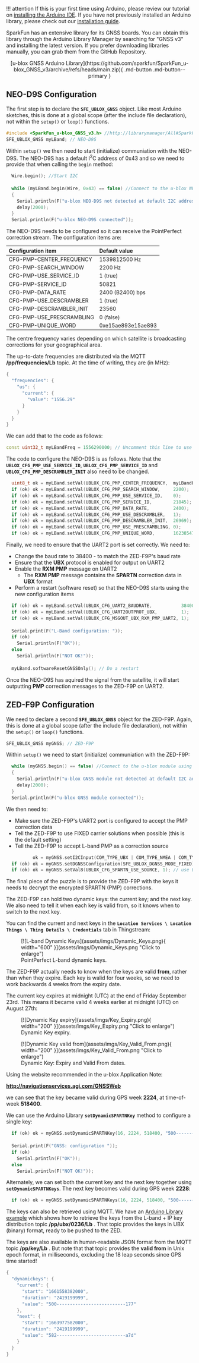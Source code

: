 
!!! attention
	If this is your first time using Arduino, please review our tutorial on [installing the Arduino IDE](https://learn.sparkfun.com/tutorials/installing-arduino-ide). If you have not previously installed an Arduino library, please check out our [installation guide](https://learn.sparkfun.com/tutorials/installing-an-arduino-library).


SparkFun has an extensive library for its GNSS boards. You can obtain this library through the Arduino Library Manager by searching for "GNSS v3" and installing the latest version. If you prefer downloading libraries manually, you can grab them from the GitHub Repository.

<div class="grid cards desc" markdown>
  <center>
  [u-blox GNSS Arduino Library](https://github.com/sparkfun/SparkFun_u-blox_GNSS_v3/archive/refs/heads/main.zip){ .md-button .md-button--primary }
  </center>
</div>


## NEO-D9S Configuration

The first step is to declare the **`SFE_UBLOX_GNSS`** object. Like most Arduino sketches, this is done at a global scope (after the include file declaration), not within the ```setup()``` or ```loop()``` functions. 

```C++
#include <SparkFun_u-blox_GNSS_v3.h> //http://librarymanager/All#SparkFun_u-blox_GNSS_v3
SFE_UBLOX_GNSS myLBand; // NEO-D9S
```

Within ```setup()``` we then need to start (initialize) communiation with the NEO-D9S.
The NEO-D9S has a default I<sup>2</sup>C address of 0x43 and so we need to provide that when calling the ```begin``` method:

```C++
  Wire.begin(); //Start I2C

  while (myLBand.begin(Wire, 0x43) == false) //Connect to the u-blox NEO-D9S using Wire port. The D9S default I2C address is 0x43 (not 0x42)
  {
    Serial.println(F("u-blox NEO-D9S not detected at default I2C address. Please check wiring."));
    delay(2000);
  }
  Serial.println(F("u-blox NEO-D9S connected"));

```

The NEO-D9S needs to be configured so it can receive the PointPerfect correction stream. The configuration items are: 

| Configuration item | Default value |
| :----------------- | :---- |
| CFG-PMP-CENTER_FREQUENCY | 1539812500 Hz |
| CFG-PMP-SEARCH_WINDOW | 2200 Hz |
| CFG-PMP-USE_SERVICE_ID | 1 (true)|
| CFG-PMP-SERVICE_ID | 50821 |
| CFG-PMP-DATA_RATE | 2400 (B2400) bps |
| CFG-PMP-USE_DESCRAMBLER | 1 (true) |
| CFG-PMP-DESCRAMBLER_INIT | 23560 |
| CFG-PMP-USE_PRESCRAMBLING | 0 (false) |
| CFG-PMP-UNIQUE_WORD | 0xe15ae893e15ae893 |

The centre frequency varies depending on which satellite is broadcasting corrections for your geographical area.

The up-to-date frequencies are distributed via the MQTT **/pp/frequencies/Lb** topic. At the time of writing, they are (in MHz):

```C++
{
  "frequencies": {
    "us": {
      "current": {
        "value": "1556.29"
      }
    }
  }
}
```

We can add that to the code as follows:

```C++
const uint32_t myLBandFreq = 1556290000; // Uncomment this line to use the US SPARTN 1.8 service
```

The code to configure the NEO-D9S is as follows. Note that the **`UBLOX_CFG_PMP_USE_SERVICE_ID`**, **`UBLOX_CFG_PMP_SERVICE_ID`** and **`UBLOX_CFG_PMP_DESCRAMBLER_INIT`**
also need to be changed.

```C++
  uint8_t ok = myLBand.setVal(UBLOX_CFG_PMP_CENTER_FREQUENCY,  myLBandFreq); // Default 1539812500 Hz
  if (ok) ok = myLBand.setVal(UBLOX_CFG_PMP_SEARCH_WINDOW,     2200);        // Default 2200 Hz
  if (ok) ok = myLBand.setVal(UBLOX_CFG_PMP_USE_SERVICE_ID,    0);           // Default 1 
  if (ok) ok = myLBand.setVal(UBLOX_CFG_PMP_SERVICE_ID,        21845);       // Default 50821
  if (ok) ok = myLBand.setVal(UBLOX_CFG_PMP_DATA_RATE,         2400);        // Default 2400 bps
  if (ok) ok = myLBand.setVal(UBLOX_CFG_PMP_USE_DESCRAMBLER,   1);           // Default 1
  if (ok) ok = myLBand.setVal(UBLOX_CFG_PMP_DESCRAMBLER_INIT,  26969);       // Default 23560
  if (ok) ok = myLBand.setVal(UBLOX_CFG_PMP_USE_PRESCRAMBLING, 0);           // Default 0
  if (ok) ok = myLBand.setVal(UBLOX_CFG_PMP_UNIQUE_WORD,       16238547128276412563ull); // 0xE15AE893E15AE893
```

Finally, we need to ensure that the UART2 port is set correctly. We need to:

* Change the baud rate to 38400 - to match the ZED-F9P's baud rate
* Ensure that the **UBX** protocol is enabled for output on UART2
* Enable the **RXM PMP** message on UART2
    * The **RXM PMP** message contains the **SPARTN** correction data in **UBX** format
* Perform a restart (software reset) so that the NEO-D9S starts using the new configuration items

```C++
  if (ok) ok = myLBand.setVal(UBLOX_CFG_UART2_BAUDRATE,           38400); // match baudrate with ZED default
  if (ok) ok = myLBand.setVal(UBLOX_CFG_UART2OUTPROT_UBX,         1);     // Enable UBX output on UART2
  if (ok) ok = myLBand.setVal(UBLOX_CFG_MSGOUT_UBX_RXM_PMP_UART2, 1);     // Output UBX-RXM-PMP on UART2
  
  Serial.print(F("L-Band configuration: "));
  if (ok)
    Serial.println(F("OK"));
  else
    Serial.println(F("NOT OK!"));

  myLBand.softwareResetGNSSOnly(); // Do a restart
```

Once the NEO-D9S has aquired the signal from the satellite, it will start outputting **PMP** correction messages to the ZED-F9P on UART2.

## ZED-F9P Configuration

We need to declare a second **`SFE_UBLOX_GNSS`** object for the ZED-F9P. Again, this is done at a global scope (after the include file declaration), not within the ```setup()``` or ```loop()``` functions. 

```C++
SFE_UBLOX_GNSS myGNSS; // ZED-F9P
```

Within ```setup()``` we need to start (initialize) communiation with the ZED-F9P:

```C++
  while (myGNSS.begin() == false) //Connect to the u-blox module using Wire port and the default I2C address (0x42)
  {
    Serial.println(F("u-blox GNSS module not detected at default I2C address. Please check wiring."));
    delay(2000);
  }
  Serial.println(F("u-blox GNSS module connected"));
```

We then need to:

* Make sure the ZED-F9P's UART2 port is configured to accept the PMP correction data
* Tell the ZED-F9P to use FIXED carrier solutions when possible (this is the default setting)
* Tell the ZED-F9P to accept L-band PMP as a correction source

```C++
          ok = myGNSS.setI2CInput(COM_TYPE_UBX | COM_TYPE_NMEA | COM_TYPE_SPARTN); //Be sure SPARTN input is enabled
  if (ok) ok = myGNSS.setDGNSSConfiguration(SFE_UBLOX_DGNSS_MODE_FIXED); // Set the differential mode - ambiguities are fixed whenever possible
  if (ok) ok = myGNSS.setVal8(UBLOX_CFG_SPARTN_USE_SOURCE, 1); // use LBAND PMP message
```

The final piece of the puzzle is to provide the ZED-F9P with the keys it needs to decrypt the encrypted SPARTN (PMP) corrections.

The ZED-F9P can hold two dynamic keys: the current key; and the next key. We also need to tell it when each key is valid from, so it knows when to switch to the next key.

You can find the current and next keys in the **`Location Services \ Location Things \ Thing Details \ Credentials`** tab in Thingstream:

<figure markdown>
[![L-band Dynamic Keys](assets/imgs/Dynamic_Keys.png){ width="600" }](assets/imgs/Dynamic_Keys.png "Click to enlarge")
<figcaption markdown>
PointPerfect L-band dynamic keys.
</figcaption>
</figure>

The ZED-F9P actually needs to know when the keys are valid **from**, rather than when they expire. Each key is walid for four weeks, so we need to work backwards 4 weeks from the expiry date.

The current key expires at midnight (UTC) at the end of Friday September 23rd. This means it became valid 4 weeks earlier at midnight (UTC) on August 27th:

<figure markdown>
[![Dynamic Key expiry](assets/imgs/Key_Expiry.png){ width="200" }](assets/imgs/Key_Expiry.png "Click to enlarge")
<figcaption markdown>
Dynamic Key expiry.
</figcaption>
</figure>

<figure markdown>
[![Dynamic Key valid from](assets/imgs/Key_Valid_From.png){ width="200" }](assets/imgs/Key_Valid_From.png "Click to enlarge")
<figcaption markdown>
Dynamic Key: Expiry and Valid From dates.
</figcaption>
</figure>

Using the website recommended in the u-blox Application Note:

**http://navigationservices.agi.com/GNSSWeb**

we can see that the key became valid during GPS week **2224**, at time-of-week **518400**.

We can use the Arduino Library **`setDynamicSPARTNKey`** method to configure a single key:

```C++
  if (ok) ok = myGNSS.setDynamicSPARTNKey(16, 2224, 518400, "500--------------------------177");

  Serial.print(F("GNSS: configuration "));
  if (ok)
    Serial.println(F("OK"));
  else
    Serial.println(F("NOT OK!"));
```

Alternately, we can set both the current key and the next key together using **`setDynamicSPARTNKeys`**. The next key becomes valid during GPS week **2228**:

```C++
  if (ok) ok = myGNSS.setDynamicSPARTNKeys(16, 2224, 518400, "500--------------------------177", 16, 2228, 518400, "582--------------------------a7d");
```

The keys can also be retrieved using MQTT. We have an [Arduino Library example](https://github.com/sparkfun/SparkFun_u-blox_GNSS_v3/tree/main/examples/NEO-D9S_and_NEO-D9C/Example6_PMP_with_L-Band_Keys_via_MQTT)
which shows how to retrieve the keys from the L-band + IP key distribution topic **/pp/ubx/0236/Lb** . That topic provides the keys in UBX (binary) format, ready to be pushed to the ZED.

The keys are also available in human-readable JSON format from the MQTT topic **/pp/key/Lb** . But note that that topic provides the **valid from** in Unix epoch format,
in milliseconds, excluding the 18 leap seconds since GPS time started!

```C++
{
  "dynamickeys": {
    "current": {
      "start": "1661558382000",
      "duration": "2419199999",
      "value": "500--------------------------177"
    },
    "next": {
      "start": "1663977582000",
      "duration": "2419199999",
      "value": "582--------------------------a7d"
    }
  }
}
```
